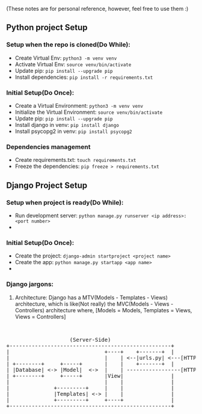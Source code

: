 (These notes are for personal reference, however, feel free to use them :)


## Python project Setup

### Setup when the repo is cloned(Do While):
- Create Virtual Env: `python3 -m venv venv`
- Activate Virtual Env: `source venv/bin/activate`
- Update pip: `pip install --upgrade pip`
- Install dependencies: `pip install -r requirements.txt`

### Initial Setup(Do Once):

- Create a Virtual Environment: `python3 -m venv venv`
- Initialize the Virtual Environment: `source venv/bin/activate`
- Update pip: `pip install --upgrade pip`
- Install django in venv: `pip install django`
- Install psycopg2 in venv: `pip install psycopg2`

### Dependencies management
- Create requirements.txt: `touch requirements.txt`
- Freeze the dependencies: `pip freeze > requirements.txt`




## Django Project Setup

### Setup when project is ready(Do While):
- Run development server: `python manage.py runserver <ip address>:<port number>`
- 

### Initial Setup(Do Once):
- Create the project: `django-admin startproject <project name>`
- Create the app: `python manage.py startapp <app name>`
- 

### Django jargons:
1. Architecture:
Django has a MTV(Models - Templates - Views) architecture, which is like(Not really) the MVC(Models - Views - Controllers) architecture where, [Models = Models, Templates = Views, Views = Controllers]
<br>
<pre>
                    (Server-Side)                                             (client-side)
+---------------------------------------------------+                       +-----------+ 
|                              +----+    +-------+  |                       |           | 
|                              |    | <--|urls.py| <---[HTTP Request]-----  |           |
| +--------+     +-----+       |    |    +-------+  |                       |           |
| |Database| <-> |Model|  <->  |    | -----------------[HTTP Response]--->  |           | 
| +--------+     +-----+       |View|               |                       |  Browser  |
|                              |    |               |                       |           |
|              +---------+     |    |               |                       |           |
|              |Templates| <-> |    |               |                       |           |
|              +---------+     +----+               |                       |           |
+---------------------------------------------------+                       +-----------+
</pre>
